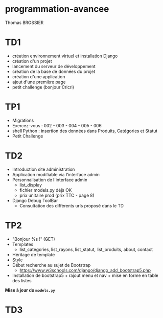 # programmation-avancee
Thomas BROSSIER

# TD1
- création environnement virtuel et installation Django
- création d'un projet
- lancement du serveur de développement
- création de la base de données du projet
- création d'une application
- ajout d'une première page
- petit challenge (bonjour Cricri)

# TP1
- Migrations
- Exercez-vous : 002 - 003 - 004 - 005 - 006
- shell Python : insertion des données dans Produits, Catégories et Statut
- Petit Challenge

# TD2
- Introduction site administration
- Application modifiable via l'interface admin
- Personnalisation de l'interface admin
    * list_display
    * fichier models.py déjà OK
    * prix unitaire prod (prix TTC - page 8)
- Django Debug ToolBar
    * Consultation des différents urls proposé dans le TD

# TP2
- "Bonjour %s !" (GET)
- Templates
    * list_categories, list_rayons, list_statut, list_produits, about, contact
- Héritage de template
- Style
- Début recherche au sujet de Bootstrap
    * https://www.w3schools.com/django/django_add_bootstrap5.php
- Installation de bootstrap5 + rajout menu et nav + mise en forme en table des listes

**Mise à jour du `models.py`**

# TD3
